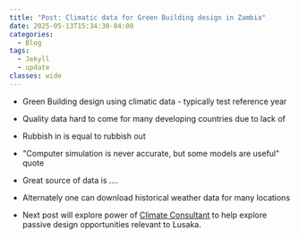 ```yaml
---
title: "Post: Climatic data for Green Building design in Zambia"
date: 2025-05-13T15:34:30-04:00
categories:
  - Blog
tags:
  - Jekyll
  - update
classes: wide
---
```

* Green Building design using climatic data - typically test reference year
* Quality data hard to come for many developing countries due to lack of 
* Rubbish in is equal to rubbish out
* "Computer simulation is never accurate, but some models are useful" quote
* Great source of data is ....
* Alternately one can download historical weather data for many locations

* Next post will explore power of [Climate Consultant][climate-cons] to help explore passive design opportunities relevant to Lusaka.

[climate-cons]: https://www.sbse.org/resources/climate-consultant